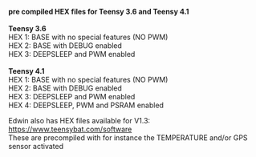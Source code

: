 <b> pre compiled HEX files for Teensy 3.6 and Teensy 4.1</b><br>
<br>
<b> Teensy 3.6 </b><br>
HEX 1: BASE with no special features (NO PWM)<br>
HEX 2: BASE with DEBUG enabled<br>
HEX 3: DEEPSLEEP and PWM enabled<br>
<br>
<b> Teensy 4.1</b><br>
HEX 1: BASE with no special features (NO PWM)<br>
HEX 2: BASE with DEBUG enabled<br>
HEX 3: DEEPSLEEP and PWM enabled<br>
HEX 4: DEEPSLEEP, PWM and PSRAM enabled<br>

Edwin also has HEX files available for V1.3: <br>
https://www.teensybat.com/software<br>
These are precompiled with for instance the TEMPERATURE and/or GPS sensor activated<br>
